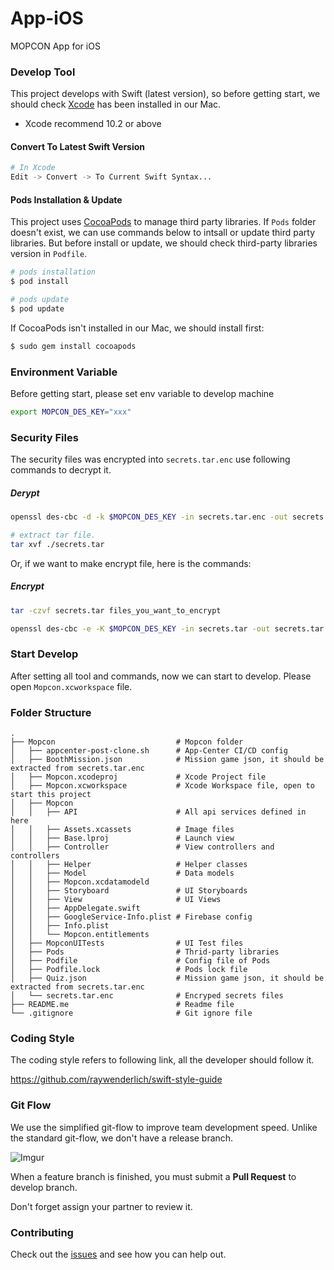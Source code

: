 # App-iOS
MOPCON App for iOS


### Develop Tool
This project develops with Swift (latest version), so before getting start, we should check [Xcode](https://developer.apple.com/xcode/) has been installed in our Mac.

* Xcode recommend 10.2 or above

#### Convert To Latest Swift Version
```bash
# In Xcode
Edit -> Convert -> To Current Swift Syntax...
```

#### Pods Installation & Update

This project uses [CocoaPods](https://cocoapods.org/) to manage third party libraries. If `Pods` folder doesn't exist, we can use commands below to intsall or update third party libraries. But before install or update, we should check third-party libraries version in `Podfile`.

```bash
# pods installation
$ pod install

# pods update
$ pod update
```

If CocoaPods isn't installed in our Mac, we should install first:
```bash
$ sudo gem install cocoapods
```

### Environment Variable

Before getting start, please set env variable to develop machine

```bash
export MOPCON_DES_KEY="xxx"
```

### Security Files
The security files was encrypted into `secrets.tar.enc` use following commands to decrypt it.


##### Derypt
```bash
openssl des-cbc -d -k $MOPCON_DES_KEY -in secrets.tar.enc -out secrets.tar

# extract tar file.
tar xvf ./secrets.tar
```
Or, if we want to make encrypt file, here is the commands:
##### Encrypt
```bash
tar -czvf secrets.tar files_you_want_to_encrypt

openssl des-cbc -e -K $MOPCON_DES_KEY -in secrets.tar -out secrets.tar.enc
```

### Start Develop

After setting all tool and commands, now we can start to develop. Please open `Mopcon.xcworkspace` file.

### Folder Structure

```
.
├── Mopcon                           # Mopcon folder
│   ├── appcenter-post-clone.sh      # App-Center CI/CD config
│   ├── BoothMission.json            # Mission game json, it should be extracted from secrets.tar.enc
│   ├── Mopcon.xcodeproj             # Xcode Project file
│   ├── Mopcon.xcworkspace           # Xcode Workspace file, open to start this project
│   ├── Mopcon    								
│   │   ├── API                      # All api services defined in here    
│   │   ├── Assets.xcassets          # Image files   
│   │   ├── Base.lproj               # Launch view
│   │   ├── Controller               # View controllers and controllers
│   │   ├── Helper                   # Helper classes  
│   │   ├── Model                    # Data models
│   │   ├── Mopcon.xcdatamodeld				
│   │   ├── Storyboard               # UI Storyboards
│   │   ├── View                     # UI Views 
│   │   ├── AppDelegate.swift										
│   │   ├── GoogleService-Info.plist # Firebase config								
│   │   ├── Info.plist										
│   │   └── Mopcon.entitlements									
│   ├── MopconUITests                # UI Test files
│   ├── Pods                         # Thrid-party libraries
│   ├── Podfile                      # Config file of Pods
│   ├── Podfile.lock                 # Pods lock file
│   ├── Quiz.json                    # Mission game json, it should be extracted from secrets.tar.enc
│   └── secrets.tar.enc              # Encryped secrets files
├── README.me                        # Readme file
└── .gitignore                       # Git ignore file
```

### Coding Style 

The coding style refers to following link, all the developer should follow it.

https://github.com/raywenderlich/swift-style-guide

### Git Flow

We use the simplified git-flow to improve team development speed. Unlike the standard git-flow, we don't have a release branch.

![Imgur](https://i.imgur.com/VtzQ17K.png)

When a feature branch is finished, you must submit a **Pull Request** to develop branch.

Don't forget assign your partner to review it.



### Contributing

Check out the [issues](https://github.com/MOPCON/App-iOS/issues) and see how you can help out.
